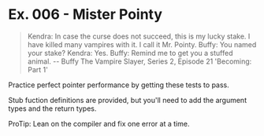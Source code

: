 # Ex. 006 - Mister Pointy

> Kendra: In case the curse does not succeed, this is my lucky stake. I have killed many vampires with it. I call it Mr. Pointy.
> Buffy: You named your stake?
> Kendra: Yes.
> Buffy: Remind me to get you a stuffed animal.
> -- Buffy The Vampire Slayer, Series 2, Episode 21 'Becoming: Part 1'

Practice perfect pointer performance by getting these tests to pass.

Stub fuction definitions are provided, but you'll need to add the argument types
and the return types.

ProTip: Lean on the compiler and fix one error at a time.
